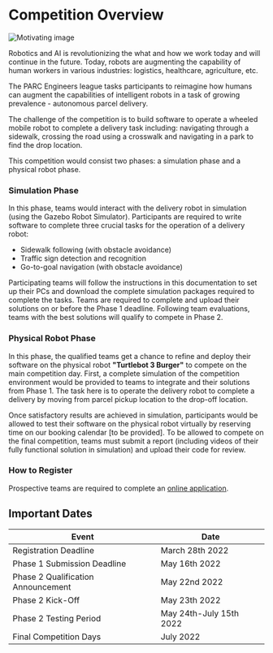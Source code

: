 # Competition Overview

![Motivating image](images/overview.png)

Robotics and AI is revolutionizing the what and how we work today and will continue in the future. Today, robots are augmenting the capability of human workers in various industries: logistics, healthcare, agriculture, etc.

The PARC Engineers league tasks participants to reimagine how humans can augment the
capabilities of intelligent robots in a task of growing prevalence - autonomous parcel
delivery.

The challenge of the competition is to build software to operate a wheeled mobile robot to complete a delivery task including: navigating through a sidewalk, crossing the road using a crosswalk and navigating in a park to find the drop location.

This competition would consist two phases: a simulation phase and a physical robot phase.

### Simulation Phase
In this phase, teams would interact with the delivery robot in simulation (using the Gazebo Robot Simulator). Participants are required to write software to complete three crucial tasks for the operation of a delivery robot:

* Sidewalk following (with obstacle avoidance)
* Traffic sign detection and recognition
* Go-to-goal navigation (with obstacle avoidance)

Participating teams will follow the instructions in this documentation to set up their PCs and download the complete simulation packages required to complete the tasks. 
Teams are required to complete and upload their solutions on or before the Phase 1 deadline. Following team evaluations, teams with the best solutions will qualify to compete in Phase 2.

### Physical Robot Phase
In this phase, the qualified teams get a chance to refine and deploy their software on the physical robot **"Turtlebot 3 Burger"** to compete on the main competition day. First, a complete simulation of the competition environment would be provided to teams to integrate and their solutions from Phase 1. The task here is to operate the delivery robot to complete a delivery by moving from parcel pickup location to the drop-off location. 

Once satisfactory results are achieved in simulation, participants would be allowed to test their software on the physical robot virtually by reserving time on our booking calendar [to be provided]. 
To be allowed to compete on the final competition, teams must submit a report (including videos of their fully functional solution in simulation) and upload their code for review.


<!-- ### Competition Prizes
- The 1st place winner: **$2,000**
- Other awards for top teams include prizes from sponsors such as laptops, tablets & mentoring!  -->

### How to Register

Prospective teams are required to complete an [online application](https://creatorapp.zohopublic.com/zoho_info23208/parc-teams/form-perma/Apply_for_PARC_2021/DbgeNAHtvKN0UEXvmYfwSRW6F37KUrHKX9hhw89qqkRJnXFgQzk1Sg6yEOVRDQURFTAbYYBETYgvjNuHNmNtNbuAOgKzBWsnvfUa). 

<!--  ### Team Profile

After you register, your team must complete the [Team profile form]( https://creatorapp.zohopublic.com/zoho_info23208/parc-teams/form-perma/Team_Profile_ENGINEERS_LEAGUE/gUNhmymqvYuQ86TzgsOt1K3EJ2PUJrXDUMW4Wd1NR47V5893RsMvW0u4WB9QypE0O2gBQ6JSXuUdD6UzqtH1zxH2T34A1p1DaVak).  -->



## Important Dates

|  Event | Date    |
| ------------- | ----------- |
|  Registration Deadline  | March 28th 2022   |
|  Phase 1 Submission Deadline  | May 16th 2022   |
|  Phase 2 Qualification Announcement  | May 22nd 2022   |
|  Phase 2 Kick-Off  | May 23th 2022   |
|  Phase 2 Testing Period  | May 24th-July 15th 2022   |
|  Final Competition Days  | July 2022   |


<!-- |  Phase 1 Qualification Announcement  | February 26th 2021   | -->
